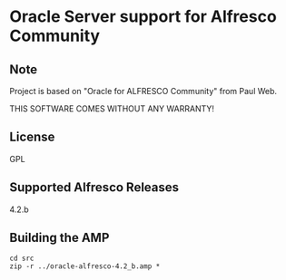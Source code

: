 Oracle Server support for Alfresco Community
============================================

Note
----
Project is based on "Oracle for ALFRESCO Community" from Paul Web.

THIS SOFTWARE COMES WITHOUT ANY WARRANTY!


License
-------
GPL


Supported Alfresco Releases
---------------------------
4.2.b


Building the AMP
----------------
    cd src
    zip -r ../oracle-alfresco-4.2_b.amp *

